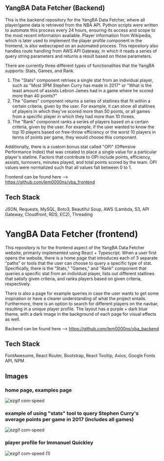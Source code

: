 ## YangBA Data Fetcher (Backend)

This is the backend repository for the YangBA Data Fetcher, where all player/game data is retrieved from the NBA API. Python scripts were written to automate this process every 24 hours, ensuring its access and scope to the most recent information available. Player information from Wikipedia, which is later used to implement the player profile component in the frontend, is also webscraped on an automated process. This repository also handles route handling from AWS API Gateway, in which it reads a series of query string parameters and returns a result based on those parameters.

There are currently three different types of functionalities that the YangBA supports: Stats, Games, and Rank.

1. The "Stats" component retrives a single stat from an individual player, such as "Most 3PM Stephen Curry has made in 2017" or "What is the least amount of assists Lebron James had in a game where he scored more than 40 points?"
2. The "Games" component returns a series of statlines that fit within a certain criteria, given by the user. For example, it can show all statlines of players in which they've scored more than 50 points, or all games from a specific player in which they had more than 10 threes.
3. The "Rank" component ranks a series of players based on a certain criteria, given by the user. For example, if the user wanted to know the top 10 players based on free-throw efficiency or the worst 10 players in terms of points per game, they would choose this component.

Additionally, there is a custom bonus stat called "OPI" (Offensive Performance Index) that was created to place a single value for a particular player's statline. Factors that contribute to OPI include points, efficiency, assists, turnovers, minutes played, and total points scored by the team. OPI values were normalized such that all values fall between 0 to 1.

Frontend can be found here --> https://github.com/lem0000ns/yba_frontend

## Tech Stack

JSON, Requests, MySQL, Boto3, Beautiful Soup, AWS (Lambda, S3, API Gateway, Cloudfront, RDS, EC2), Threading

# YangBA Data Fetcher (frontend)

This repository is for the frontend aspect of the YangBA Data Fetcher website, primarily implemented using React + Typescript. When a user first opens the website, there is a home page that introduces each of 3 separate "paths" or tools that the user can choose to query a specific type of stat. Specifically, there is the "Stats," "Games," and "Rank" component that queries a specific stat from an individual player, lists out different statlines that satisfy given criteria, and ranks players based on given criteria, respectively.

There is also a page for example queries in case the user wants to get some inspiration or have a clearer understanding of what the project entails. Furthermore, there is an option to search for different players on the navbar, resulting in a unique player profile. The layout has a purple + dark blue theme, with a dark image in the background of each page for visual effects as well.

Backend can be found here --> https://github.com/lem0000ns/yba_backend

## Tech Stack

FontAwesome, React Router, Bootstrap, React Tooltip, Axios, Google Fonts API, NPM

## Images

### home page, examples page

![ezgif com-speed](https://github.com/user-attachments/assets/d4887e67-1e8a-4042-b95e-bae7596b0a8b)

### example of using "stats" tool to query Stephen Curry's average points per game in 2017 (includes all games)

![ezgif com-speed](https://github.com/user-attachments/assets/75ac120c-e91f-467b-a24e-f89f09085b1f)

### player profile for Immanuel Quickley

![ezgif com-speed (1)](https://github.com/user-attachments/assets/2d7d2ae2-93eb-4a96-a804-f6069406e4e5)
